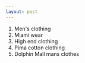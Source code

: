 ```yaml
---
layout: post
---
```


1. Men's clothing
2. Miami wear
3. High end clothing
4. Pima cotton clothing
5. Dolphin Mall mans clothes
